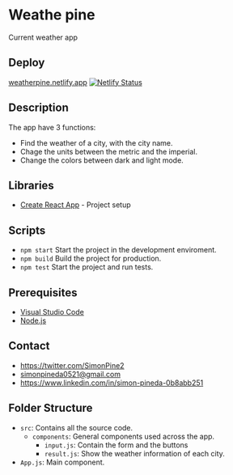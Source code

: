 # Weathe pine

Current weather app

## Deploy

[weatherpine.netlify.app](https://weatherpine.netlify.app)
[![Netlify Status](https://api.netlify.com/api/v1/badges/a253097a-2925-4d33-bb21-7eb6cf663ab0/deploy-status)](https://app.netlify.com/sites/weatherpine/deploys)

## Description

The app have 3 functions:
- Find the weather of a city, with the city name.
- Chage the units between the metric and the imperial. 
- Change the colors between dark and light mode.

## Libraries

- [Create React App][cra] - Project setup

## Scripts

- `npm start`
    Start the project in the development enviroment.
- `npm build`
    Build the project for production.
- `npm test`
    Start the project and run tests.

## Prerequisites

- [Visual Studio Code](https://code.visualstudio.com/)
- [Node.js](https://nodejs.org)

## Contact

- https://twitter.com/SimonPine2
- simonpineda0521@gmail.com
- https://www.linkedin.com/in/simon-pineda-0b8abb251

## Folder Structure

- `src`: Contains all the source code.
    - `components`: General components used across the app.
      - `input.js`: Contain the form and the buttons
      - `result.js`: Show the weather information of each city. 
- `App.js`: Main component.

[deploy]: https://weatherpine.netlify.app
[status]: https://api.netlify.com/api/v1/badges/a253097a-2925-4d33-bb21-7eb6cf663ab0/deploy-status
[netlify]: https://app.netlify.com/sites/weatherpine/deploys
[cra]: https://github.com/facebook/create-react-app
[router]: https://github.com/remix-run/react-router
